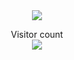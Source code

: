 <div align="center">
    
   <image align="center" src="https://github-readme-stats.vercel.app/api?username=oii-nasif&show_icons=true"> 
       
</div>   

<p align="center"> 
  Visitor count<br>
  <img src="https://profile-counter.glitch.me/oii-nasif/count.svg" />
</p>

